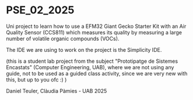 # PSE_02_2025
Uni project to learn how to use a EFM32 Giant Gecko Starter Kit with an Air Quality Sensor (CCS811) which measures its quality by measuring a large number of volatile organic compounds (VOCs).

The IDE we are using to work on the project is the Simplicity IDE.

(this is a student lab project from the subject "Prototipatge de Sistemes Encastats" (Computer Engineering, UAB), where we are not using any guide, not to be used as a guided class activity, since we are very new with this, but up to you ofc :) )

Daniel Teuler, Clàudia Pàmies - UAB 2025
